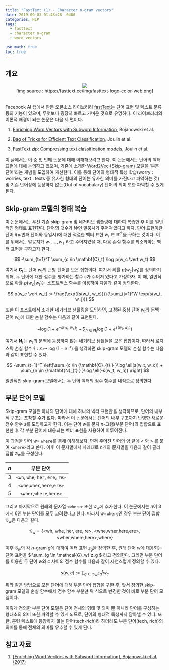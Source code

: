 ```yaml
---
title: "FastText (1) - Character n-gram vectors"
date: 2019-09-03 01:48:28 -0400
categories: NLP
tags:
  - fasttext
  - character n-gram
  - word vectors

use_math: true
toc: true
---
```


## 개요

<center>
<img src='https://fasttext.cc/img/fasttext-logo-color-web.png'>
<br>
[img source : https://fasttext.cc/img/fasttext-logo-color-web.png]
</center>
<br>

Facebook AI 랩에서 만든 오픈소스 라이브러리 [fastText](http://https://fasttext.cc/)는 단어 표현 및 텍스트 분류 등의 기능이 있으며, 무엇보다 굉장히 빠르고 가벼운 것으로 유명하다. 이 라이브러리의 이론적 배경이 되는 논문은 다음 세 편이다.

1. [Enriching Word Vectors with Subword Information](https://arxiv.org/abs/1607.04606), Bojanowski et al.

2. [Bag of Tricks for Efficient Text Classification](https://arxiv.org/abs/1607.01759), Joulin et al.

3. [FastText.zip: Compressing text classification models](https://arxiv.org/abs/1612.03651), Joulin et al.

이 글에서는 이 중 첫 번째 논문에 대해 이해해보려고 한다. 이 논문에서는 단어의 벡터 표현에 대해 논의하고 있으며, 기존에 소개한 [Word2Vec (Skip-gram)](https://lih0905.github.io/nlp/Word2vec/) 모델을 '부분 단어'라는 개념을 도입하여 개선한다. 이를 통해 단어의 형태적 특성 학습(worry : worries, text : texts 등 유사한 형태의 단어는 유사한 의미를 가진다고 파악하는 것) 및 기존 단어장에 등장하지 않는(Out of vocabulary) 단어의 의미 또한 파악할 수 있게 된다.

## Skip-gram 모델의 형태 복습

이 논문에서는 우선 기존 skip-gram 및 네거티브 샘플링에 대하여 복습한 후 이를 일반적인 형태로 표현한다. 단어의 갯수가 $W$인 말뭉치가 주어져있다고 하자. 단어 표현이란 단어 $i$(=$i$번째 단어와 동일시)에 대한 적절한 벡터 표현 $w_i \in \mathbb{R}^d$ 을 구하는 것이다. 이를 위해서는 말뭉치가 $w_1, \ldots, w_T$ 라고 주어져있을 때, 다음 손실 함수를 최소화하는 벡터 표현을 구하고자 한다.

$$
-\sum_{t=1}^T \sum_{c \in \mathbf{C}_t} \log p(w_c \vert w_t)
$$

여기서 $\mathbf{C}_t$는 단어 $w_t$의 근방 단어를 모은 집합이다. 여기서 확률 $p(w_c \vert w_t)$를 정의하기 위해, 두 단어에 대한 점수를 평가하는 함수 $s$가 주어져 있다고 가정하자. 이 때, 일반적으로 확률 $p(w_c \vert w_t)$는 소프트맥스 함수를 이용하여 다음과 같이 정의한다.

$$
p(w_c \vert w_t) := \frac{\exp({s(w_t, w_c)})}{\sum_{j=1}^W \exp(s(w_t, w_j))}
$$

또한 이 [포스트](https://lih0905.github.io/nlp/Word2vec_2/)에서 소개한 네거티브 샘플링을 도입하면, 고정된 중심 단어 $w_t$와 문맥 단어 $w_c$에 대한 손실 함수는 다음과 같이 표현된다.

$$
-\log \left( 1+e^{-s(w_t, w_c)} \right)  -  \sum_{n \in {\mathbf{N}_{t} } }\log \left( 1+e^{s(w_t, w_n)} \right) 
$$

여기서 ${\mathbf{N}_{t}}$는 $w_t$의 문맥에 등장하지 않는 네거티브 샘플들을 모은 집합이다. 따라서 로지스틱 손실 함수 $\ell : x \mapsto \log(1+e^{-x})$ 을 생각하면 skip-gram 모델의 손실 함수는 다음과 같이 표현할 수 있다.

$$
-\sum_{t=1}^T \left[\sum_{c \in {\mathbf{C}_{t} } }\log  \ell(s(w_t, w_c))   +  \sum_{n \in {\mathbf{N}_{t} } }\log  \ell(-s(w_t, w_n))  \right]
$$

일반적인 skip-gram 모델에서는 두 단어 벡터의 점수 함수를 내적으로 정의한다.

## 부분 단어 모델

Skip-gram 모델은 하나의 단어에 대해 하나의 벡터 표현만을 생각하므로, 단어의 내부적 구조는 포착할 수가 없다. 따라서 이 논문에서는 단어의 내부 구조까지 반영한  새로운 점수 함수 $s$를 도입하고자 한다. 이는 단어 $w$를 문자 $n$-그램(부분 단어)의 집합으로 표현한 후 각 부분 단어에 대응되는 벡터 표현을 사용하여 이루어진다.

이 과정을 단어 $w$= `where`를 통해 이해해보자. 먼저 주어진 단어의 양 끝에 < 와 > 를 붙여 `<where>`라고 쓴다. 이후 이 문자열에서 차례대로 $n$개의 문자열을 다음과 같이 골라 집합 $\mathcal{G}_w$를 구성한다.

|$n$| 부분 단어|
|:--:|:--:|
|3|`<wh`, `whe`, `her`, `ere`, `re>`|
|4|`<whe`,`wher`,`here`,`ere>`|
|5|`<wher`,`where`,`here>`|

그리고 마지막으로 원래의 문자열 `<where>` 또한 $\mathcal{G}_w$에 추가한다. 이 논문에서는 $n$이 $3$에서 $6$인 부분 단어를 모두 고려했다고 한다. 따라서 $w$=`where`인 경우 부분 단어 집합 $\mathcal{G}_w$은 다음과 같다.

$$
\mathcal{G}_w = \{ 
    \text{<wh, whe, her, ere, re>,
    <whe,wher,here,ere>,
    <wher,where,here>,where} 
    \}
$$

이후 $\mathcal{G}_w$의 각 $n$-gram $g$에 대하여 벡터 표현 $z_g$을 정의한 후, 원래 단어 $w$에 대응되는 단어 표현을 $ \sum_{g \in \mathcal{G}_w} z_g $ 라고 정의한다. 그러면 부분 단어를 이용한 두 단어 $w$와 $c$ 사이의 점수 함수를 다음과 같이 자연스럽게 정의할 수 있다.

$$
s(w,c) := \sum_{g \in \mathcal{G}_w} z_g^t w_c
$$


위와 같은 방법으로 모든 단어에 대해 부분 단어 집합을 구한 후, 앞서 정의한 skip-gram 모델의 손실 함수에서 점수 함수 부분만 위 식으로 변경한 것이 바로 부분 단어 모델이다.

이렇게 정의한 부분 단어 모델은 단어 전체의 형태 및 의미 뿐 아니라 단어를 구성하는 형태소의 의미 또한 파악할 수 있게 되므로, 단어의 형태적 특성까지 담아낼 수 있다. 또한, 훈련 텍스트에 등장하지 않는 단어(tech-rich)라 하더라도 부분 단어(tech, rich)의 의미를 통해 전체의 의미를 유추할 수 있게 된다.




## 참고 자료

1. [[Enriching Word Vectors with Subword Information], Bojanowski et al. (2017)](https://arxiv.org/pdf/1301.3781)
